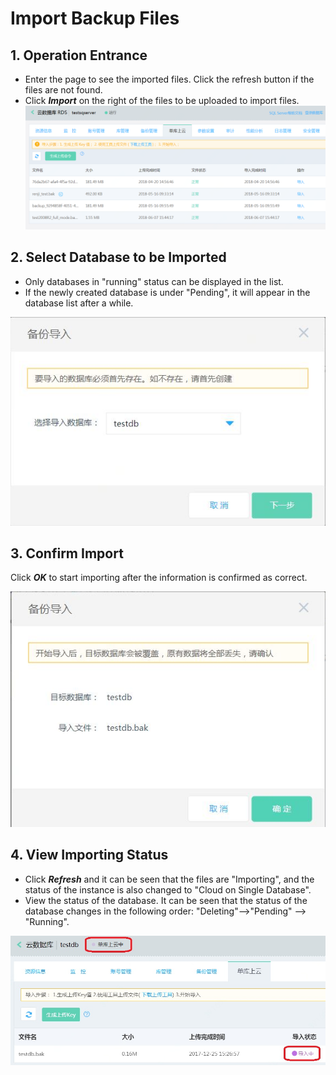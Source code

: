 # Import Backup Files
## 1. Operation Entrance
- Enter the page to see the imported files. Click the refresh button if the files are not found.
- Click ***Import*** on the right of the files to be uploaded to import files.
![Import Backup 1](../../../image/RDS/Import-Backup-1.png)

## 2. Select Database to be Imported
- Only databases in "running" status can be displayed in the list.
- If the newly created database is under "Pending", it will appear in the database list after a while.

![Import Backup 2](../../../image/RDS/Import-Backup-2.png)

## 3. Confirm Import
Click ***OK*** to start importing after the information is confirmed as correct.

![Import Backup 3](../../../image/RDS/Import-Backup-3.png)
         
## 4. View Importing Status
- Click ***Refresh*** and it can be seen that the files are "Importing", and the status of the instance is also changed to "Cloud on Single Database". 
- View the status of the database. It can be seen that the status of the database changes in the following order: "Deleting"-->"Pending" --> "Running".

![Import Backup 4](../../../image/RDS/Import-Backup-4.png)

